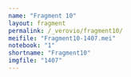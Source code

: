 ```yaml
---
name: "Fragment 10"
layout: fragment
permalink: /_verovio/fragment10/
meifile: "Fragment10-1407.mei"
notebook: "1"
shortname: "Fragment10"
imgfile: "1407"
---
```

